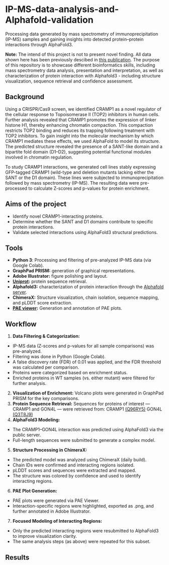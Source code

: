 # IP-MS-data-analysis-and-Alphafold-validation
Processing data generated by mass spectrometry of immunoprecipitation (IP-MS) samples and gaining insights into detected protein–protein interactions through AlphaFold3.

**Note:** The intend of this project is not to present novel finding. All data shown here has been previously descibed in [this publication](https://www.cell.com/molecular-cell/fulltext/S1097-2765(25)00309-0). The purpose of this repository is to showcase different bioinformatics skills, including mass spectrometry data analysis, presentation and interpretation, as well as characterization of protein interaction with Alphafold3 - including structure visualization, sequence retrieval and confidence assessment.
## Background
Using a CRISPR/Cas9 screen, we identified CRAMP1 as a novel regulator of the cellular response to Topoisomerase II (TOP2) inhibitors in human cells. Further analysis revealed that CRAMP1 promotes the expression of linker histone H1, thereby enhancing chromatin compaction. This compaction restricts TOP2 binding and reduces its trapping following treatment with TOP2 inhibitors.
To gain insight into the molecular mechanism by which CRAMP1 mediates these effects, we used AlphaFold to model its structure. The predicted structure revealed the presence of a SANT-like domain and a bipartite fold domain (D1–D2), suggesting potential functional modules involved in chromatin regulation.

To study CRAMP1 interactions, we generated cell lines stably expressing GFP-tagged CRAMP1 (wild-type and deletion mutants lacking either the SANT or the D1 domain). These lines were subjected to immunoprecipitation followed by mass spectrometry (IP-MS). The resulting data were pre-processed to calculate Z-scores and p-values for protein enrichment.
## Aims of the project
- Identify novel CRAMP1-interacting proteins.
- Determine whether the SANT and D1 domains contribute to specific protein interactions.
- Validate selected interactions using AlphaFold3 structural predictions.
## Tools
- **Python 3**: Processing and filtering of pre-analyzed IP-MS data (via Google Colab).
- **GraphPad PRISM:** generation of graphical representations.
- **Adobe Illustrator:** figure polishing and layout.
- **[Uniprot](https://www.uniprot.org):** protein sequence retrieval.
- **Alphafold3:** characterization of protein interaction through the [Alphafold server](https://alphafoldserver.com).
- **ChimeraX:** Structure visualization, chain isolation, sequence mapping, and pLDDT score extraction.
- **[PAE viewer](https://pae-viewer.uni-goettingen.de):** Generation and annotation of PAE plots.
## Workflow
1) **Data Filtering & Categorization:**
- IP-MS data (Z-scores and p-values for all sample comparisons) was pre-analyzed.
- Filtering was done in Python (Google Colab).
- A false discovery rate (FDR) of 0.01 was applied, and the FDR threshold was calculated per comparison.
- Proteins were categorized based on enrichment status.
- Enriched proteins in WT samples (vs. either mutant) were filtered for further analysis.
2) **Visualization of Enrichment:**
Volcano plots were generated in GraphPad PRISM for the key comparisons.
3) **Protein Sequence Retrieval:**
Sequences for proteins of interest — CRAMP1 and GON4L — were retrieved from:
CRAMP1 [(Q96RY5)](https://www.uniprot.org/uniprotkb/Q96RY5/entry)
GON4L [(Q3T8J9)](https://www.uniprot.org/uniprotkb/Q3T8J9/entry)
4) **AlphaFold3 Modeling:**
- The CRAMP1–GON4L interaction was predicted using AlphaFold3 via the public server.
- Full-length sequences were submitted to generate a complex model.
5) **Structure Processing in ChimeraX:**
- The predicted model was analyzed using ChimeraX (daily build).
- Chain IDs were confirmed and interacting regions isolated.
- pLDDT scores and sequences were extracted and mapped.
- The structure was colored by confidence and used to identify interacting regions.
6) **PAE Plot Generation:**
- PAE plots were generated via PAE Viewer.
- Interaction-specific regions were highlighted, exported as .png, and further annotated in Adobe Illustrator.
7) **Focused Modeling of Interacting Regions:**
- Only the predicted interacting regions were resubmitted to AlphaFold3 to improve visualization clarity.
- The same analysis steps (as above) were repeated for this subset.
## Results

